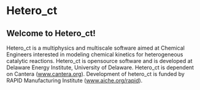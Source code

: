 # Hetero_ct

## Welcome to Hetero_ct!

Hetero_ct is a multiphysics and multiscale software aimed at Chemical Engineers interested in 
modeling chemical kinetics for heterogeneous catalytic reactions. Hetero_ct is opensource software 
and is developed at Delaware Energy Institute, University of Delaware. 
Hetero_ct is dependent on Cantera (www.cantera.org). Development of hetero_ct is funded by 
RAPID Manufacturing Institute (www.aiche.org/rapid).
